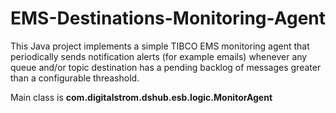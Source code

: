 # EMS-Destinations-Monitoring-Agent
This Java project implements a simple TIBCO EMS monitoring agent that periodically sends notification alerts (for example emails) whenever any queue and/or topic destination has a pending backlog of messages greater than a configurable threashold.

Main class is <b>com.digitalstrom.dshub.esb.logic.MonitorAgent</b>
